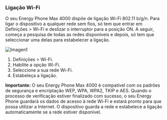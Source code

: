 ### Ligação Wi-Fi

O seu Energy Phone Max 4000 dispõe de ligação Wi-Fi 802.11 b/g/n. Para ligar o dispositivo a qualquer rede sem fios, só tem que entrar em Definições > Wi-Fi e deslizar o interruptor para a posição ON.  A seguir, começa a pesquisa de todas as redes disponíveis e depois, só tem que seleccionar uma delas para estabelecer a ligação.

![Imagen1](http://static.energysistem.com/images/manuals/42689/57f378ffa0468.jpg)

1. Definições > Wi-Fi.
2. Habilite a opção Wi-Fi.
3. Seleccione a sua rede Wi-Fi.
4. Estabeleça a ligação.

**Importante:** O seu Energy Phone Max 4000 é compatível com os padrões de segurança e encriptação WEP, WPA, WPA2, TKIP e AES. Quando o processo de verificação estiver finalizado com sucesso, o seu Energy Phone guardará os dados de acesso à rede Wi-Fi e estará pronto para que possa utilizar a Internet. O dispositivo guarda a rede e estabelece a ligação automaticamente se a rede estiver disponível.
